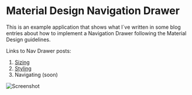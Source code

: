 # Material Design Navigation Drawer

This is an example application that shows what I´ve written in some blog entries about how to implement a Navigation Drawer following the Material Design guidelines.

Links to Nav Drawer posts:

1. [Sizing](http://goo.gl/Zc3kMT)
2. [Styling](http://goo.gl/rTS3MF)
3. Navigating (soon)

![Screenshot](https://lh4.googleusercontent.com/TVBMHXAxZBd3UD748bYkp7kyAsoULuHMTJ6pbel9kgwjVYxMmSPVaxrkCLEPGHIW3z39YOYJbt-r4Dw=w1896-h875)


